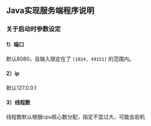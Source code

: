 ## Java实现服务端程序说明

### 关于启动时参数设定
#### 1）端口
默认8080，且输入限定在了 `[1024, 49151]` 的范围内。
#### 2）ip
默认127.0.0.1
#### 3）线程数
线程数默认根据cpu核心数分配，指定不宜过大，可能会宕机